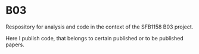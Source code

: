 # B03
Respository for analysis and code in the context of the SFB1158 B03 project.

Here I publish code, that belongs to certain published or to be published papers.
